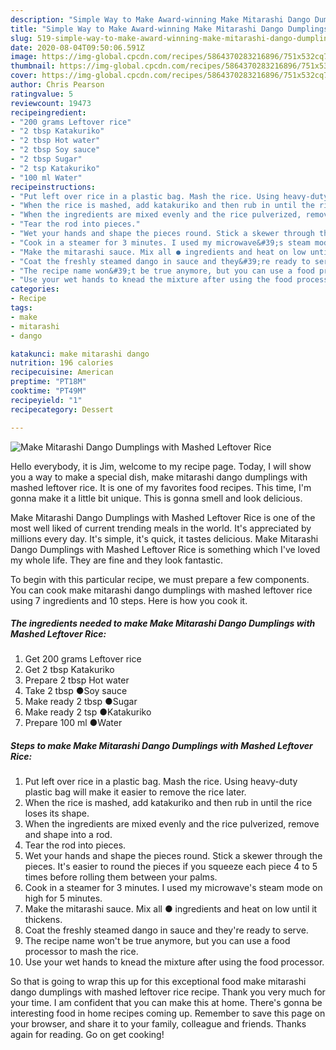 ```yaml
---
description: "Simple Way to Make Award-winning Make Mitarashi Dango Dumplings with Mashed Leftover Rice"
title: "Simple Way to Make Award-winning Make Mitarashi Dango Dumplings with Mashed Leftover Rice"
slug: 519-simple-way-to-make-award-winning-make-mitarashi-dango-dumplings-with-mashed-leftover-rice
date: 2020-08-04T09:50:06.591Z
image: https://img-global.cpcdn.com/recipes/5864370283216896/751x532cq70/make-mitarashi-dango-dumplings-with-mashed-leftover-rice-recipe-main-photo.jpg
thumbnail: https://img-global.cpcdn.com/recipes/5864370283216896/751x532cq70/make-mitarashi-dango-dumplings-with-mashed-leftover-rice-recipe-main-photo.jpg
cover: https://img-global.cpcdn.com/recipes/5864370283216896/751x532cq70/make-mitarashi-dango-dumplings-with-mashed-leftover-rice-recipe-main-photo.jpg
author: Chris Pearson
ratingvalue: 5
reviewcount: 19473
recipeingredient:
- "200 grams Leftover rice"
- "2 tbsp Katakuriko"
- "2 tbsp Hot water"
- "2 tbsp Soy sauce"
- "2 tbsp Sugar"
- "2 tsp Katakuriko"
- "100 ml Water"
recipeinstructions:
- "Put left over rice in a plastic bag. Mash the rice. Using heavy-duty plastic bag will make it easier to remove the rice later."
- "When the rice is mashed, add katakuriko and then rub in until the rice loses its shape."
- "When the ingredients are mixed evenly and the rice pulverized, remove and shape into a rod."
- "Tear the rod into pieces."
- "Wet your hands and shape the pieces round. Stick a skewer through the pieces. It&#39;s easier to round the pieces if you squeeze each piece 4 to 5 times before rolling them between your palms."
- "Cook in a steamer for 3 minutes. I used my microwave&#39;s steam mode on high for 5 minutes."
- "Make the mitarashi sauce. Mix all ● ingredients and heat on low until it thickens."
- "Coat the freshly steamed dango in sauce and they&#39;re ready to serve."
- "The recipe name won&#39;t be true anymore, but you can use a food processor to mash the rice."
- "Use your wet hands to knead the mixture after using the food processor."
categories:
- Recipe
tags:
- make
- mitarashi
- dango

katakunci: make mitarashi dango 
nutrition: 196 calories
recipecuisine: American
preptime: "PT18M"
cooktime: "PT49M"
recipeyield: "1"
recipecategory: Dessert

---
```



![Make Mitarashi Dango Dumplings with Mashed Leftover Rice](https://img-global.cpcdn.com/recipes/5864370283216896/751x532cq70/make-mitarashi-dango-dumplings-with-mashed-leftover-rice-recipe-main-photo.jpg)

Hello everybody, it is Jim, welcome to my recipe page. Today, I will show you a way to make a special dish, make mitarashi dango dumplings with mashed leftover rice. It is one of my favorites food recipes. This time, I'm gonna make it a little bit unique. This is gonna smell and look delicious.

Make Mitarashi Dango Dumplings with Mashed Leftover Rice is one of the most well liked of current trending meals in the world. It's appreciated by millions every day. It's simple, it's quick, it tastes delicious. Make Mitarashi Dango Dumplings with Mashed Leftover Rice is something which I've loved my whole life. They are fine and they look fantastic.




To begin with this particular recipe, we must prepare a few components. You can cook make mitarashi dango dumplings with mashed leftover rice using 7 ingredients and 10 steps. Here is how you cook it.

<!--inarticleads1-->

##### The ingredients needed to make Make Mitarashi Dango Dumplings with Mashed Leftover Rice:

1. Get 200 grams Leftover rice
1. Get 2 tbsp Katakuriko
1. Prepare 2 tbsp Hot water
1. Take 2 tbsp ●Soy sauce
1. Make ready 2 tbsp ●Sugar
1. Make ready 2 tsp ●Katakuriko
1. Prepare 100 ml ●Water




<!--inarticleads2-->

##### Steps to make Make Mitarashi Dango Dumplings with Mashed Leftover Rice:

1. Put left over rice in a plastic bag. Mash the rice. Using heavy-duty plastic bag will make it easier to remove the rice later.
1. When the rice is mashed, add katakuriko and then rub in until the rice loses its shape.
1. When the ingredients are mixed evenly and the rice pulverized, remove and shape into a rod.
1. Tear the rod into pieces.
1. Wet your hands and shape the pieces round. Stick a skewer through the pieces. It&#39;s easier to round the pieces if you squeeze each piece 4 to 5 times before rolling them between your palms.
1. Cook in a steamer for 3 minutes. I used my microwave&#39;s steam mode on high for 5 minutes.
1. Make the mitarashi sauce. Mix all ● ingredients and heat on low until it thickens.
1. Coat the freshly steamed dango in sauce and they&#39;re ready to serve.
1. The recipe name won&#39;t be true anymore, but you can use a food processor to mash the rice.
1. Use your wet hands to knead the mixture after using the food processor.




So that is going to wrap this up for this exceptional food make mitarashi dango dumplings with mashed leftover rice recipe. Thank you very much for your time. I am confident that you can make this at home. There's gonna be interesting food in home recipes coming up. Remember to save this page on your browser, and share it to your family, colleague and friends. Thanks again for reading. Go on get cooking!
